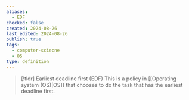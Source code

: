 ```yaml
---
aliases:
  - EDF
checked: false
created: 2024-08-26
last_edited: 2024-08-26
publish: true
tags:
  - computer-sciecne
  - OS
type: definition
---
```

>[!tldr] Earliest deadline first (EDF)
>This is a policy in [[Operating system (OS)|OS]] that chooses to do the task that has the earliest deadline first.

